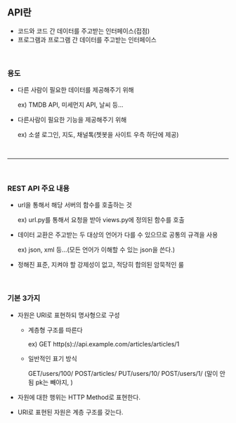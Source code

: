 ## API란

- 코드와 코드 간 데이터를 주고받는 인터페이스(접점)
- 프로그램과 프로그램 간 데이터를 주고받는 인터페이스

<br>

### 용도

- 다른 사람이 필요한 데이터를 제공해주기 위해

  ex) TMDB API, 미세먼지 API, 날씨 등...

- 다른사람이 필요한 기능을 제공해주기 위해

  ex) 소셜 로그인, 지도, 채널톡(쳇봇을 사이트 우측 하단에 제공)

<br>

---

<br>

### REST API 주요 내용

- url을 통해서 해당 서버의 함수를 호출하는 것

  ex) url.py를 통해서 요청을 받아 views.py에 정의된 함수를 호출

- 데이터 교환은 주고받는 두 대상의 언어가 다를 수 있으므로 공통의 규격을 사용

  ex) json, xml 등...(모든 언어가 이해할 수 있는 json을 쓴다.)

- 정해진 표준, 지켜야 할 강제성이 없고, 적당히 합의된 암묵적인 룰

<br>

### 기본 3가지

- 자원은 URI로 표현하되 명사형으로 구성

  - 계층형 구조를 따른다 

    ex) GET http(s)://api.example.com/articles/articles/1

  - 일반적인 표기 방식

    GET/users/100/     POST/articles/     PUT/users/10/     POST/users/1/ (말이 안됨 pk는 빼야지, )

- 자원에 대한 행위는 HTTP Method로 표현한다.

- URI로 표현된 자원은 계층 구조를 갖는다.